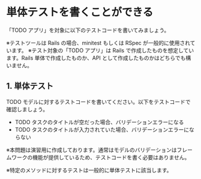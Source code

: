 # 単体テストを書くことができる

「TODO アプリ」を対象に以下のテストコードを書いてみましょう。

※テストツールは Rails の場合、minitest もしくは RSpec が一般的に使用されています。
※テスト対象の「TODO アプリ」は Rails で作成したものを想定しています。Rails 単体で作成したものか、API として作成したものかはどちらでも構いません。

## 1. 単体テスト

TODO モデルに対するテストコードを書いてください。以下をテストコードで確認しましょう。

- TODO タスクのタイトルが空だった場合、バリデーションエラーになる
- TODO タスクのタイトルが入力されていた場合、バリデーションエラーにならない

※本問題は演習用に作成しております。通常はモデルのバリデーションはフレームワークの機能が提供しているため、テストコードを書く必要はありません。

※特定のメソッドに対するテストは一般的に単体テストに該当します。
